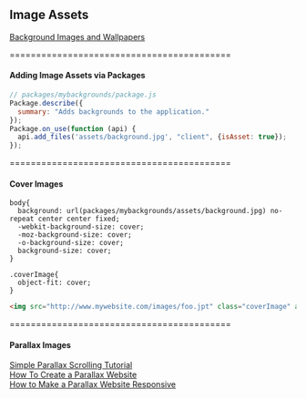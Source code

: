 ## Image Assets  

[Background Images and Wallpapers](http://hdwallsource.com/)

==========================================
#### Adding Image Assets via Packages
````js
// packages/mybackgrounds/package.js
Package.describe({
  summary: "Adds backgrounds to the application."
});
Package.on_use(function (api) {
  api.add_files('assets/background.jpg', "client", {isAsset: true});
});
````

==========================================
#### Cover Images  
````less
body{
  background: url(packages/mybackgrounds/assets/background.jpg) no-repeat center center fixed;
  -webkit-background-size: cover;
  -moz-background-size: cover;
  -o-background-size: cover;
  background-size: cover;
}

.coverImage{
  object-fit: cover;
}
````

````html
<img src="http://www.mywebsite.com/images/foo.jpt" class="coverImage" alt="foo image" />
````




==========================================
#### Parallax Images  

[Simple Parallax Scrolling Tutorial](https://ihatetomatoes.net/simple-parallax-scrolling-tutorial/)  
[How To Create a Parallax Website](https://ihatetomatoes.net/how-to-create-a-parallax-scrolling-website-part-2/)  
[How to Make a Parallax Website Responsive](https://ihatetomatoes.net/make-parallax-website-responsive/)  



